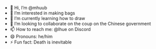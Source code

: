 - 👋 Hi, I’m @mhuub
- 👀 I’m interested in making bags
- 🌱 I’m currently learning how to draw
- 💞️ I’m looking to collaborate on the coup on the Chinese government
- 📫 How to reach me: @lhue on Discord
- 😄 Pronouns: he/him
- ⚡ Fun fact: Death is inevitable

<!---
mhuub/mhuub is a ✨ special ✨ repository because its `README.md` (this file) appears on your GitHub profile.
You can click the Preview link to take a look at your changes.
--->

